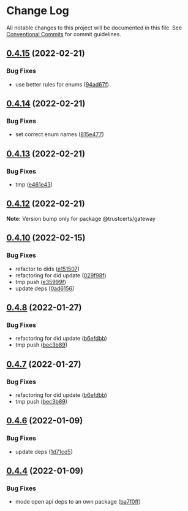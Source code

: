 # Change Log

All notable changes to this project will be documented in this file.
See [Conventional Commits](https://conventionalcommits.org) for commit guidelines.

## [0.4.15](https://github.com/trustcerts/trustchain-sdk/compare/v0.4.14...v0.4.15) (2022-02-21)


### Bug Fixes

* use better rules for enums ([94ad67f](https://github.com/trustcerts/trustchain-sdk/commit/94ad67f1f99e66ae8480d906d79caf5bf2447b6f))





## [0.4.14](https://github.com/trustcerts/trustchain-sdk/compare/v0.4.13...v0.4.14) (2022-02-21)


### Bug Fixes

* set correct enum names ([815e477](https://github.com/trustcerts/trustchain-sdk/commit/815e4778143434e4d7468d3c73cb93df725829b1))





## [0.4.13](https://github.com/trustcerts/trustchain-sdk/compare/v0.4.12...v0.4.13) (2022-02-21)


### Bug Fixes

* tmp ([e461e43](https://github.com/trustcerts/trustchain-sdk/commit/e461e43a02058839d4f62cb344a9a151daeac6a6))





## [0.4.12](https://github.com/trustcerts/trustchain-sdk/compare/v0.4.11...v0.4.12) (2022-02-21)

**Note:** Version bump only for package @trustcerts/gateway





## [0.4.10](https://github.com/trustcerts/trustchain-sdk/compare/v0.4.7...v0.4.10) (2022-02-15)


### Bug Fixes

* refactor to dids ([e151507](https://github.com/trustcerts/trustchain-sdk/commit/e15150757f0f090cf76f33f2ef3fecdc4b43baac))
* refactoring for did update ([029f98f](https://github.com/trustcerts/trustchain-sdk/commit/029f98f8da2577bc1dce6224b8068a3d7ae624f5))
* tmp push ([e35999f](https://github.com/trustcerts/trustchain-sdk/commit/e35999faf5247374f0f4c7378d96ba8408ccc750))
* update deps ([0ad6156](https://github.com/trustcerts/trustchain-sdk/commit/0ad615683ea95f66015e6fb18a27222bdf86d4a3))





## [0.4.8](https://github.com/trustcerts/trustchain-sdk/compare/v0.4.6...v0.4.8) (2022-01-27)


### Bug Fixes

* refactoring for did update ([b6efdbb](https://github.com/trustcerts/trustchain-sdk/commit/b6efdbbf1e2aa6a3939a62b862cf9a974a7e0684))
* tmp push ([bec3b89](https://github.com/trustcerts/trustchain-sdk/commit/bec3b890137d5ac20693d2a7c57068c9905b0b56))





## [0.4.7](https://github.com/trustcerts/trustchain-sdk/compare/v0.4.6...v0.4.7) (2022-01-27)


### Bug Fixes

* refactoring for did update ([b6efdbb](https://github.com/trustcerts/trustchain-sdk/commit/b6efdbbf1e2aa6a3939a62b862cf9a974a7e0684))
* tmp push ([bec3b89](https://github.com/trustcerts/trustchain-sdk/commit/bec3b890137d5ac20693d2a7c57068c9905b0b56))





## [0.4.6](https://github.com/trustcerts/trustchain-sdk/compare/v0.4.5...v0.4.6) (2022-01-09)


### Bug Fixes

* update deps ([1d71cd5](https://github.com/trustcerts/trustchain-sdk/commit/1d71cd53c2afb405405ea4c998257ec28b2dc80b))





## [0.4.4](https://github.com/trustcerts/trustchain-sdk/compare/v0.4.3...v0.4.4) (2022-01-09)


### Bug Fixes

* mode open api deps to an own package ([ba7f0ff](https://github.com/trustcerts/trustchain-sdk/commit/ba7f0ffa9af23fb1cdef6427edf4bf8de5db9958))

